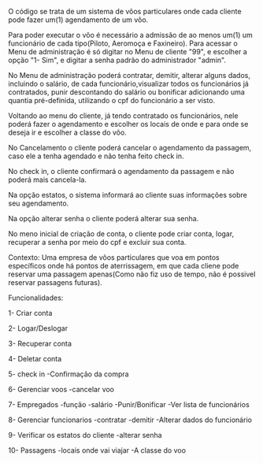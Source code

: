 O código se trata de um sistema de vôos particulares onde cada cliente pode fazer um(1) agendamento de um vôo.


Para poder executar o vôo é necessário a admissão de ao menos um(1) um funcionário de cada tipo(Piloto, Aeromoça e Faxineiro).
Para acessar o Menu de administração é só digitar no Menu de cliente "99", e escolher a opção "1- Sim", e digitar a senha
padrão do administrador "admin".

No Menu de administração poderá contratar, demitir, alterar alguns dados, incluindo o salário, de cada funcionário,visualizar
todos os funcionários já contratados, punir descontando do salário ou bonificar adicionando uma quantia pré-definida,
utilizando o cpf do funcionário a ser visto.

Voltando ao menu do cliente, já tendo contratado os funcionários, nele poderá fazer o agendamento e escolher os locais
de onde e para onde se deseja ir e escolher a classe do vôo.

No Cancelamento o cliente poderá cancelar o agendamento da passagem, caso ele a tenha agendado e não tenha feito check in.

No check in, o cliente confirmará o agendamento da passagem e não poderá mais cancela-la.

Na opção estatos, o sistema informará ao cliente suas informações sobre seu agendamento.

Na opção alterar senha o cliente poderá alterar sua senha.

No meno inicial de criação de conta, o cliente pode criar conta, logar, recuperar a senha por meio do cpf e excluir sua conta.

Contexto: Uma empresa de vôos particulares que voa em pontos específicos onde há pontos de aterrissagem, em que cada cliene
pode reservar uma passagem apenas(Como não fiz uso de tempo, não é possivel reservar passagens futuras).



Funcionalidades:


1- Criar conta


2- Logar/Deslogar


3- Recuperar conta

4- Deletar conta

5- check in
-Confirmação da compra


6- Gerenciar voos
-cancelar voo


7- Empregados
-função
-salário
-Punir/Bonificar
-Ver lista de funcionários


8- Gerenciar funcionarios
-contratar
-demitir
-Alterar dados do funcionário


9- Verificar os estatos do cliente 
-alterar senha


10- Passagens
-locais onde vai viajar
-A classe do voo


